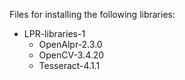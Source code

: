 Files for installing the following libraries:

- LPR-libraries-1
   * OpenAlpr-2.3.0
   * OpenCV-3.4.20
   * Tesseract-4.1.1
